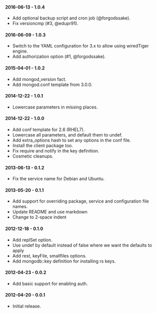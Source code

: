 #### 2016-06-13 - 1.0.4
* Add optional backup script and cron job (@forgodssake).
* Fix versioncmp (#3, @edupr91).

#### 2016-06-09 - 1.0.3
* Switch to the YAML configuration for 3.x to allow using wiredTiger engine.
* Add authorization option (#1, @forgodssake).

#### 2015-04-01 - 1.0.2
* Add mongod_version fact.
* Add mongod.conf template from 3.0.0.

#### 2014-12-22 - 1.0.1
* Lowercase parameters in missing places.

#### 2014-12-22 - 1.0.0
* Add conf template for 2.6 (RHEL7).
* Lowercase all parameters, and default them to undef.
* Add extra_options hash to set any options in the conf file.
* Install the client package too.
* Fix require and notify in the key definition.
* Cosmetic cleanups.

#### 2013-06-13 - 0.1.2
* Fix the service name for Debian and Ubuntu.

#### 2013-05-20 - 0.1.1
* Add support for overriding package, service and configuration file names.
* Update README and use markdown
* Change to 2-space indent

#### 2012-12-18 - 0.1.0
* Add replSet option.
* Use undef by default instead of false where we want the defaults to apply
* Add rest, keyFile, smallfiles options.
* Add mongodb::key definition for installing rs keys.

#### 2012-04-23 - 0.0.2
* Add basic support for enabling auth.

#### 2012-04-20 - 0.0.1
* Initial release.

